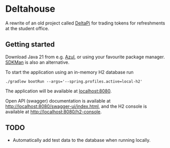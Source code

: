 # Deltahouse

A rewrite of an old project called [DeltaPi](https://github.com/vehagn/DeltaPi) for trading tokens for refreshments at
the student office.

## Getting started

Download Java 21 from e.g. [Azul](https://www.azul.com/downloads/?version=java-21-lts&package=jdk#zulu),
or using your favourite package manager. [SDKMan](https://sdkman.io/) is also an alternative.

To start the application using an in-memory H2 database run

```shell
./gradlew bootRun --args='--spring.profiles.active=local-h2'
```

The application will be available at [localhost:8080](http://localhost:8080).

Open API (swagger) documentation is available
at [http://localhost:8080/swagger-ui/index.html](http://localhost:8080/swagger-ui/index.html),
and the H2 console is available at [http://localhost:8080/h2-console](http://localhost:8080/h2-console).

## TODO

* Automatically add test data to the database when running locally.